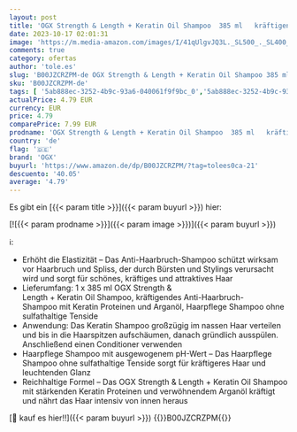 ```yaml
---
layout: post
title: 'OGX Strength & Length + Keratin Oil Shampoo  385 ml   kräftigendes Anti-Haarbruch mit Keratin Proteinen und Arganöl  Haarpflege Shampoo  sulfatfrei  Blumig'
date: 2023-10-17 02:01:31
image: 'https://m.media-amazon.com/images/I/41qUlgvJQ3L._SL500_._SL400_.jpg'
comments: true
category: ofertas
author: 'tole.es'
slug: 'B00JZCRZPM-de OGX Strength & Length + Keratin Oil Shampoo 385 ml...'
sku: 'B00JZCRZPM-de'
tags: [ '5ab888ec-3252-4b9c-93a6-040061f9f9bc_0','5ab888ec-3252-4b9c-93a6-040061f9f9bc_1','5ab888ec-3252-4b9c-93a6-040061f9f9bc_1801','5ab888ec-3252-4b9c-93a6-040061f9f9bc_2101','5ab888ec-3252-4b9c-93a6-040061f9f9bc_4501','Arborist Merchandising Root','Beauty','Beliebtesten: Drogerie & Körperpflege','Haarpflege & Styling','Haarshampoos','Kosmetik','Kunden-Favoriten: Beauty','Produkte des täglichen Bedarfs: Kosmetik','Self Service','Shampoo & Spülung','Special Features Stores','consumablesbeauty','ogx','🇩🇪', ]
actualPrice: 4.79 EUR
currency: EUR
price: 4.79
comparePrice: 7.99 EUR
prodname: 'OGX Strength & Length + Keratin Oil Shampoo  385 ml   kräftigendes Anti-Haarbruch mit Keratin Proteinen und Arganöl  Haarpflege Shampoo  sulfatfrei  Blumig'
country: 'de'
flag: '🇩🇪'
brand: 'OGX'
buyurl: 'https://www.amazon.de/dp/B00JZCRZPM/?tag=tolees0ca-21'
descuento: '40.05'
average: '4.79'
---
```


Es gibt ein [{{< param title >}}]({{< param buyurl >}}) hier:

[![{{< param prodname >}}]({{< param image >}})]({{< param buyurl >}})

ℹ️:

- Erhöht die Elastizität – Das Anti-Haarbruch-Shampoo schützt wirksam vor Haarbruch und Spliss, der durch Bürsten und Stylings verursacht wird und sorgt für schönes, kräftiges und attraktives Haar
- Lieferumfang: 1 x 385 ml OGX Strength & Length + Keratin Oil Shampoo, kräftigendes Anti-Haarbruch-Shampoo mit Keratin Proteinen und Arganöl, Haarpflege Shampoo ohne sulfathaltige Tenside
- Anwendung: Das Keratin Shampoo großzügig im nassen Haar verteilen und bis in die Haarspitzen aufschäumen, danach gründlich ausspülen. Anschließend einen Conditioner verwenden
- Haarpflege Shampoo mit ausgewogenem pH-Wert – Das Haarpflege Shampoo ohne sulfathaltige Tenside sorgt für kräftigeres Haar und leuchtenden Glanz
- Reichhaltige Formel – Das OGX Strength & Length + Keratin Oil Shampoo mit stärkenden Keratin Proteinen und verwöhnendem Arganöl kräftigt und nährt das Haar intensiv von innen heraus

[🛒 kauf es hier!!]({{< param buyurl >}})
{{<world>}}B00JZCRZPM{{</world>}}
